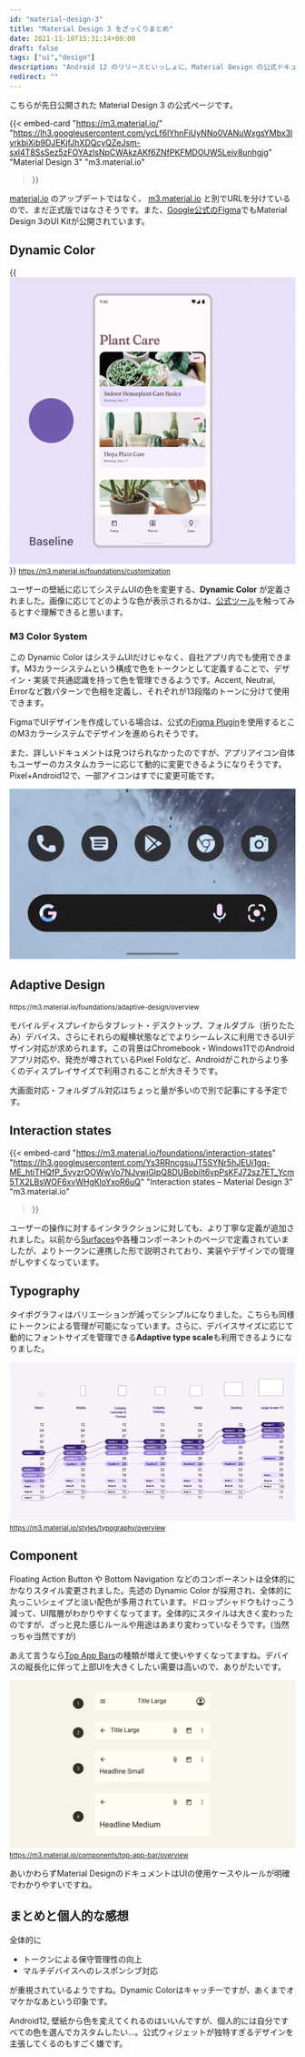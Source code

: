 ```yaml
---
id: "material-design-3"
title: "Material Design 3 をざっくりまとめ"
date: 2021-11-18T15:31:14+09:00
draft: false
tags: ["ui","design"]
description: "Android 12 のリリースといっしょに、Material Design の公式ドキュメントも大きくアップデートされました（通称M3）。ひととおり目を通したので要所を簡単にまとめて紹介します。ある程度従来のMaterial Designを知っている前提です。"
redirect: ""
---
```



こちらが先日公開された Material Design 3 の公式ページです。

{{< embed-card
    "https://m3.material.io/"
    "https://lh3.googleusercontent.com/ycLf6lYhnFiUyNNo0VANuWxgsYMbx3lyrkbiXib9DJEKjfJhXDQcyQZeJsm-sxl4T8SsSez5zFOYAzlsNpCWAkzAKf6ZNfPKFMDOUW5Leiv8unhgjg"
    "Material Design 3"
    "m3.material.io"
>}}

[material.io](https://material.io/) のアップデートではなく、 [m3.material.io](https://m3.material.io/) と別でURLを分けているので、まだ正式版ではなさそうです。また、[Google公式のFigma](https://www.figma.com/@materialdesign)でもMaterial Design 3のUI Kitが公開されています。



## Dynamic Color

{{<img src="dynamic-color.gif" alt="dynamic-color" >}}
<small>https://m3.material.io/foundations/customization</small>

ユーザーの壁紙に応じてシステムUIの色を変更する、**Dynamic Color** が定義されました。画像に応じてどのような色が表示されるかは、[公式ツール](https://material-foundation.github.io/material-theme-builder/)を触ってみるとすぐ理解できると思います。

### M3 Color System
この Dynamic Color はシステムUIだけじゃなく、自社アプリ内でも使用できます。M3カラーシステムという構成で色をトークンとして定義することで、デザイン・実装で共通認識を持って色を管理できるようです。Accent, Neutral, Errorなど数パターンで色相を定義し、それぞれが13段階のトーンに分けて使用できます。

FigmaでUIデザインを作成している場合は、公式の[Figma Plugin](https://www.figma.com/community/plugin/1034969338659738588)を使用するとこのM3カラーシステムでデザインを進められそうです。

また、詳しいドキュメントは見つけられなかったのですが、アプリアイコン自体もユーザーのカスタムカラーに応じて動的に変更できるようになりそうです。Pixel+Android12で、一部アイコンはすでに変更可能です。

![theme-color](theme-color.png)

## Adaptive Design

<amp-video src="adaptive.mp4" controls width="1247" height="830" layout="responsive">
<small>https://m3.material.io/foundations/adaptive-design/overview</small>

モバイルディスプレイからタブレット・デスクトップ、フォルダブル（折りたたみ）デバイス、さらにそれらの縦横状態などでよりシームレスに利用できるUIデザイン対応が求められます。この背景はChromebook・Windows11でのAndroidアプリ対応や、発売が噂されているPixel Foldなど、Androidがこれからより多くのディスプレイサイズで利用されることが大きそうです。

大画面対応・フォルダブル対応はちょっと量が多いので別で記事にする予定です。

## Interaction states

{{< embed-card
    "https://m3.material.io/foundations/interaction-states"
    "https://lh3.googleusercontent.com/Ys3RRncgsuJT5SYNr5hJEUi1gq-ME_htiTHQfP_5vyzrOOWwVo7NJvwiGlpQ8DUBobilt6vpPsKFJ72sz7ET_Ycm5TX2LBsWOF6xvWHgKloYxoR6uQ"
    "Interaction states – Material Design 3"
    "m3.material.io"
>}}

ユーザーの操作に対するインタラクションに対しても、より丁寧な定義が追加されました。以前から[Surfaces](https://material.io/design/environment/surfaces.html)や各種コンポーネントのページで定義されていましたが、よりトークンに連携した形で説明されており、実装やデザインでの管理がしやすくなっています。

## Typography
タイポグラフィはバリエーションが減ってシンプルになりました。こちらも同様にトークンによる管理が可能になっています。さらに、デバイスサイズに応じて動的にフォントサイズを管理できる<b>Adaptive type scale</b>も利用できるようになりました。

![adaptive-type-scale](adaptive-type-scale.png)
<small>https://m3.material.io/styles/typography/overview</small>



## Component
Floating Action Button や Bottom Navigation などのコンポーネントは全体的にかなりスタイル変更されました。先述の Dynamic Color が採用され、全体的に丸っこいシェイプと淡い配色が多用されています。ドロップシャドウもけっこう減って、UI階層がわかりやすくなってます。全体的にスタイルは大きく変わったのですが、ざっと見た感じルールや用途はあまり変わっていなそうです。(当然っちゃ当然ですが)

あえて言うなら[Top App Bars](https://m3.material.io/components/top-app-bar/overview)の種類が増えて使いやすくなってますね。デバイスの縦長化に伴って上部UIを大きくしたい需要は高いので、ありがたいです。

![top-app-bars](top-app-bars.png)
<small>https://m3.material.io/components/top-app-bar/overview</small>

あいかわらずMaterial DesignのドキュメントはUIの使用ケースやルールが明確でわかりやすいですね。


## まとめと個人的な感想
全体的に

* トークンによる保守管理性の向上
* マルチデバイスへのレスポンシブ対応

が重視されているようですね。Dynamic Colorはキャッチーですが、あくまでオマケかなあという印象です。

Android12, 壁紙から色を変えてくれるのはいいんですが、個人的には自分ですべての色を選んでカスタムしたい...。公式ウィジェットが独特すぎるデザインを主張してくるのもすごく嫌です。
